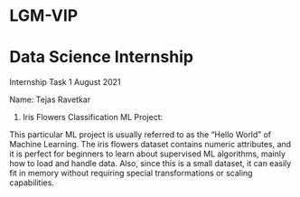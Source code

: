 # LGM-VIP
# Data Science Internship
Internship Task 1 August 2021

Name: Tejas Ravetkar

1. Iris Flowers Classification ML Project:

This particular ML project is usually referred to as the “Hello World” of Machine Learning. The iris flowers dataset contains numeric attributes, and it is perfect for beginners to learn about supervised ML algorithms, mainly how to load and handle data. Also, since this is a small dataset, it can easily fit in memory without requiring special transformations or scaling capabilities.
